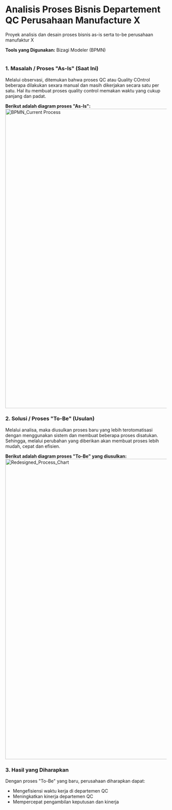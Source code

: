 # Analisis Proses Bisnis Departement QC Perusahaan Manufacture X
Proyek analisis dan desain proses bisnis as-is serta to-be perusahaan manufaktur X

**Tools yang Digunakan:** Bizagi Modeler (BPMN)
#

### 1. Masalah / Proses "As-Is" (Saat Ini)
Melalui observasi,  ditemukan bahwa proses QC atau Quality COntrol beberapa dilakukan sexara manual dan masih dikerjakan secara satu per satu. Hal itu membuat proses quality control memakan waktu yang cukup panjang dan padat.

**Berikut adalah diagram proses "As-Is":**
<img width="2698" height="934" alt="BPMN_Current Process" src="https://github.com/user-attachments/assets/586d551f-2371-41bc-865b-0de07a1bdc01" />



### 2. Solusi / Proses "To-Be" (Usulan)
Melalui analisa, maka diusulkan proses baru yang lebih terotomatisasi dengan menggunakan sistem dan membuat beberapa proses disatukan. Sehingga, melalui perubahan yang diberikan akan membuat proses lebih mudah, cepat dan efisien.

**Berikut adalah diagram proses "To-Be" yang diusulkan:**
<img width="2734" height="937" alt="Redesigned_Process_Chart" src="https://github.com/user-attachments/assets/dbcdf7f5-2ecf-41d7-b1e3-195320895954" />



### 3. Hasil yang Diharapkan
Dengan proses "To-Be" yang baru, perusahaan diharapkan dapat:
* Mengefisiensi waktu kerja di departemen QC
* Meningkatkan kinerja departemen QC
* Mempercepat pengambilan keputusan dan kinerja 
